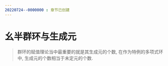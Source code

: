 ```yaml
---
20220724--0000000 : 章节已创建
---
```

# 幺半群环与生成元

> 群环的赋值理论当中最重要的就是其生成元的个数, 在作为特例的多项式环中, 生成元的个数相当于未定元的个数. 

